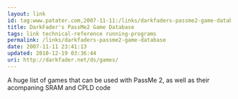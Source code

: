 ```yaml
---
layout: link
id: tag:www.patater.com,2007-11-11:/links/darkfaders-passme2-game-database
title: DarkFader's PassMe2 Game Database
tags: link technical-reference running-programs
permalink: /links/darkfaders-passme2-game-database
date: 2007-11-11 23:41:13
updated: 2010-12-19 03:36:44
uri: http://darkfader.net/ds/games/
---
```

A huge list of games that can be used with PassMe 2, as well as their
acompaning SRAM and CPLD code
